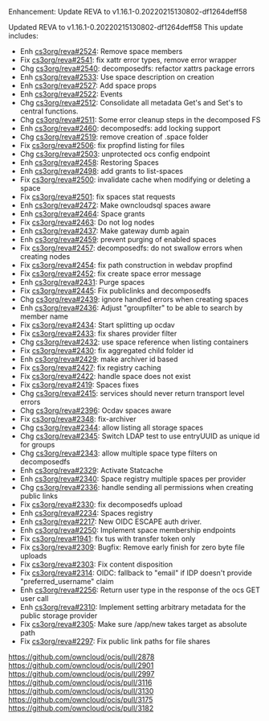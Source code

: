 Enhancement: Update REVA to v1.16.1-0.20220215130802-df1264deff58

Updated REVA to v1.16.1-0.20220215130802-df1264deff58
This update includes:

* Enh [cs3org/reva#2524](https://github.com/cs3org/reva/pull/2524): Remove space members
* Fix [cs3org/reva#2541](https://github.com/cs3org/reva/pull/2541): fix xattr error types, remove error wrapper
* Chg [cs3org/reva#2540](https://github.com/cs3org/reva/pull/2540): decomposedfs: refactor xattrs package errors
* Enh [cs3org/reva#2533](https://github.com/cs3org/reva/pull/2533): Use space description on creation
* Enh [cs3org/reva#2527](https://github.com/cs3org/reva/pull/2527): Add space props
* Enh [cs3org/reva#2522](https://github.com/cs3org/reva/pull/2522): Events
* Chg [cs3org/reva#2512](https://github.com/cs3org/reva/pull/2512): Consolidate all metadata Get's and Set's to central functions.
* Chg [cs3org/reva#2511](https://github.com/cs3org/reva/pull/2511): Some error cleanup steps in the decomposed FS
* Enh [cs3org/reva#2460](https://github.com/cs3org/reva/pull/2460): decomposedfs: add locking support
* Chg [cs3org/reva#2519](https://github.com/cs3org/reva/pull/2519): remove creation of .space folder
* Fix [cs3org/reva#2506](https://github.com/cs3org/reva/pull/2506): fix propfind listing for files
* Chg [cs3org/reva#2503](https://github.com/cs3org/reva/pull/2503): unprotected ocs config endpoint
* Enh [cs3org/reva#2458](https://github.com/cs3org/reva/pull/2458): Restoring Spaces
* Enh [cs3org/reva#2498](https://github.com/cs3org/reva/pull/2498): add grants to list-spaces
* Fix [cs3org/reva#2500](https://github.com/cs3org/reva/pull/2500): invalidate cache when modifying or deleting a space
* Fix [cs3org/reva#2501](https://github.com/cs3org/reva/pull/2501): fix spaces stat requests
* Enh [cs3org/reva#2472](https://github.com/cs3org/reva/pull/2472): Make owncloudsql spaces aware
* Enh [cs3org/reva#2464](https://github.com/cs3org/reva/pull/2464): Space grants
* Fix [cs3org/reva#2463](https://github.com/cs3org/reva/pull/2463): Do not log nodes
* Enh [cs3org/reva#2437](https://github.com/cs3org/reva/pull/2437): Make gateway dumb again
* Enh [cs3org/reva#2459](https://github.com/cs3org/reva/pull/2459): prevent purging of enabled spaces
* Fix [cs3org/reva#2457](https://github.com/cs3org/reva/pull/2457): decomposedfs: do not swallow errors when creating nodes
* Fix [cs3org/reva#2454](https://github.com/cs3org/reva/pull/2454): fix path construction in webdav propfind
* Fix [cs3org/reva#2452](https://github.com/cs3org/reva/pull/2452): fix create space error message
* Enh [cs3org/reva#2431](https://github.com/cs3org/reva/pull/2431): Purge spaces
* Fix [cs3org/reva#2445](https://github.com/cs3org/reva/pull/2445): Fix publiclinks and decomposedfs
* Chg [cs3org/reva#2439](https://github.com/cs3org/reva/pull/2439): ignore handled errors when creating spaces
* Enh [cs3org/reva#2436](https://github.com/cs3org/reva/pull/2436): Adjust "groupfilter" to be able to search by member name
* Fix [cs3org/reva#2434](https://github.com/cs3org/reva/pull/2434): Start splitting up ocdav
* Fix [cs3org/reva#2433](https://github.com/cs3org/reva/pull/2433): fix shares provider filter
* Chg [cs3org/reva#2432](https://github.com/cs3org/reva/pull/2432): use space reference when listing containers
* Fix [cs3org/reva#2430](https://github.com/cs3org/reva/pull/2430): fix aggregated child folder id
* Enh [cs3org/reva#2429](https://github.com/cs3org/reva/pull/2429): make archiver id based
* Fix [cs3org/reva#2427](https://github.com/cs3org/reva/pull/2427): fix registry caching
* Fix [cs3org/reva#2422](https://github.com/cs3org/reva/pull/2422): handle space does not exist
* Fix [cs3org/reva#2419](https://github.com/cs3org/reva/pull/2419): Spaces fixes
* Chg [cs3org/reva#2415](https://github.com/cs3org/reva/pull/2415): services should never return transport level errors
* Chg [cs3org/reva#2396](https://github.com/cs3org/reva/pull/2396): Ocdav spaces aware
* Fix [cs3org/reva#2348](https://github.com/cs3org/reva/pull/2348): fix-archiver
* Chg [cs3org/reva#2344](https://github.com/cs3org/reva/pull/2344): allow listing all storage spaces
* Chg [cs3org/reva#2345](https://github.com/cs3org/reva/pull/2345): Switch LDAP test to use entryUUID as unique id for groups
* Chg [cs3org/reva#2343](https://github.com/cs3org/reva/pull/2343): allow multiple space type filters on decomposedfs
* Enh [cs3org/reva#2329](https://github.com/cs3org/reva/pull/2329): Activate Statcache
* Enh [cs3org/reva#2340](https://github.com/cs3org/reva/pull/2340): Space registry multiple spaces per provider
* Chg [cs3org/reva#2336](https://github.com/cs3org/reva/pull/2336): handle sending all permissions when creating public links
* Fix [cs3org/reva#2330](https://github.com/cs3org/reva/pull/2330): fix decomposedfs upload
* Enh [cs3org/reva#2234](https://github.com/cs3org/reva/pull/2234): Spaces registry
* Enh [cs3org/reva#2217](https://github.com/cs3org/reva/pull/2217): New OIDC ESCAPE auth driver.
* Enh [cs3org/reva#2250](https://github.com/cs3org/reva/pull/2250): Implement space membership endpoints
* Fix [cs3org/reva#1941](https://github.com/cs3org/reva/pull/1941): fix tus with transfer token only
* Fix [cs3org/reva#2309](https://github.com/cs3org/reva/pull/2309): Bugfix: Remove early finish for zero byte file uploads
* Fix [cs3org/reva#2303](https://github.com/cs3org/reva/pull/2303): Fix content disposition
* Fix [cs3org/reva#2314](https://github.com/cs3org/reva/pull/2314): OIDC: fallback to "email" if IDP doesn't provide "preferred_username" claim
* Enh [cs3org/reva#2256](https://github.com/cs3org/reva/pull/2256): Return user type in the response of the ocs GET user call
* Enh [cs3org/reva#2310](https://github.com/cs3org/reva/pull/2310): Implement setting arbitrary metadata for the public storage provider
* Fix [cs3org/reva#2305](https://github.com/cs3org/reva/pull/2305): Make sure /app/new takes target as absolute path
* Fix [cs3org/reva#2297](https://github.com/cs3org/reva/pull/2297): Fix public link paths for file shares

https://github.com/owncloud/ocis/pull/2878
https://github.com/owncloud/ocis/pull/2901
https://github.com/owncloud/ocis/pull/2997
https://github.com/owncloud/ocis/pull/3116
https://github.com/owncloud/ocis/pull/3130
https://github.com/owncloud/ocis/pull/3175
https://github.com/owncloud/ocis/pull/3182
